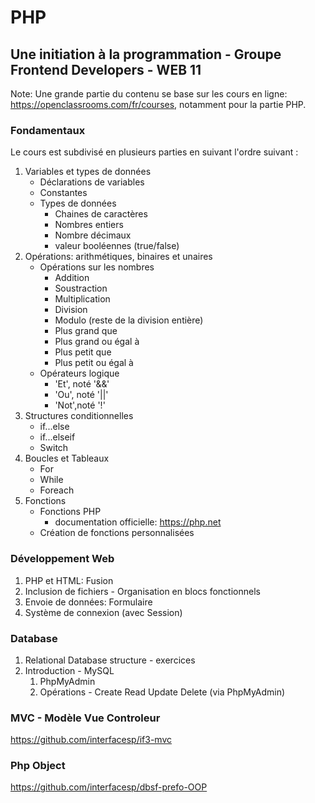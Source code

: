 # PHP
## Une initiation à la programmation - Groupe Frontend Developers - WEB 11

Note: 
Une grande partie du contenu se base sur les cours en ligne: https://openclassrooms.com/fr/courses, notamment pour la partie PHP. 


### Fondamentaux

Le cours est subdivisé en plusieurs parties en suivant l'ordre suivant :
1. Variables et types de données  
   * Déclarations  de variables
   * Constantes 
   * Types de données
       - Chaines de caractères
       - Nombres entiers
       - Nombre décimaux 
       - valeur booléennes (true/false)
2. Opérations: arithmétiques, binaires et unaires
   * Opérations sur les nombres
       - Addition
       - Soustraction
       - Multiplication 
       - Division
       - Modulo (reste de la division entière)
       - Plus grand que
       - Plus grand ou égal à
       - Plus petit que 
       - Plus petit ou égal à 
   * Opérateurs logique 
       - 'Et', noté '&&'
       - 'Ou', noté '||'
       - 'Not',noté '!'
3. Structures conditionnelles 
      * if...else
      * if...elseif
      * Switch
4. Boucles et Tableaux 
   * For
   * While 
   * Foreach
5. Fonctions
   * Fonctions PHP
     - documentation officielle: https://php.net
   * Création de fonctions personnalisées

### Développement Web 

1. PHP et HTML: Fusion 
2. Inclusion de fichiers - Organisation en blocs fonctionnels
3. Envoie de données: Formulaire 
4. Système de connexion (avec Session)
   
### Database 
1. Relational Database structure - exercices 
2. Introduction - MySQL  
   1. PhpMyAdmin 
   2. Opérations - Create Read Update Delete (via  PhpMyAdmin) 

### MVC - Modèle Vue Controleur
https://github.com/interfacesp/if3-mvc

### Php Object
https://github.com/interfacesp/dbsf-prefo-OOP



  

